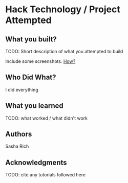 # Hack Technology / Project Attempted


## What you built? 

TODO: Short description of what you attempted to build

Include some screenshots.
[How?](https://help.github.com/articles/about-readmes/#relative-links-and-image-paths-in-readme-files)

## Who Did What?

I did everything

## What you learned

TODO: what worked / what didn't work

## Authors

Sasha Rich

## Acknowledgments

TODO: cite any tutorials followed here
